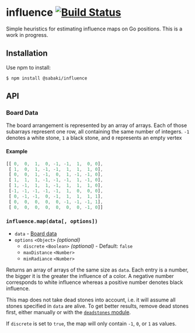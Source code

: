 # influence [![Build Status](https://travis-ci.org/SabakiHQ/influence.svg?branch=master)](https://travis-ci.org/SabakiHQ/influence)

Simple heuristics for estimating influence maps on Go positions. This is a work in progress.

## Installation

Use npm to install:

~~~
$ npm install @sabaki/influence
~~~

## API

### Board Data

The board arrangement is represented by an array of arrays. Each of those subarrays represent one row, all containing the same number of integers. `-1` denotes a white stone, `1` a black stone, and `0` represents an empty vertex

#### Example

~~~js
[[ 0,  0,  1,  0, -1, -1,  1,  0, 0],
 [ 1,  0,  1, -1, -1,  1,  1,  1, 0],
 [ 0,  0,  1, -1,  0,  1, -1, -1, 0],
 [ 1,  1,  1, -1, -1, -1,  1, -1, 0],
 [ 1, -1,  1,  1, -1,  1,  1,  1, 0],
 [-1, -1, -1, -1, -1,  1,  0,  0, 0],
 [ 0, -1, -1,  0, -1,  1,  1,  1, 1],
 [ 0,  0,  0,  0,  0, -1, -1, -1, 1],
 [ 0,  0,  0,  0,  0,  0,  0, -1, 0]]
~~~

### `influence.map(data[, options])`

* `data` - [Board data](#board-data)
* `options` `<Object>` *(optional)*
    * `discrete` `<Boolean>` *(optional)* - Default: `false`
    * `maxDistance` `<Number>`
    * `minRadiance` `<Number>`

Returns an array of arrays of the same size as `data`. Each entry is a number, the bigger it is the greater the influence of a color. A negative number corresponds to white influence whereas a positive number denotes black influence.

This map does not take dead stones into account, i.e. it will assume all stones specified in `data` are alive. To get better results, remove dead stones first, either manually or with the [`deadstones` module](https://github.com/SabakiHQ/deadstones).

If `discrete` is set to `true`, the map will only contain `-1`, `0`, or `1` as values.
